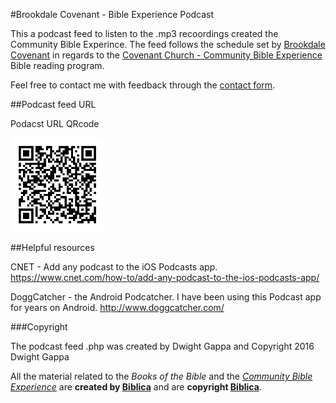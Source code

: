 #Brookdale Covenant - Bible Experience Podcast

This a podcast feed to listen to the .mp3 recoordings created the Community Bible Experince. 
The feed follows the schedule set by [Brookdale Covenant](http://brookdalecovenant.org/) in regards to the [Covenant Church - Community Bible Experience](http://cbe.covchurch.org/) Bible reading program.

Feel free to contact me with feedback through the [contact form](./gbcf-v3/form.php).




##Podcast feed URL
<a href="./bd_cov_cbe_podcast.php"></a>

Podacst URL QRcode

<img src="./qrcode_bd_cbe_podcast_url.png" alt="QR code for podcast url" height="150" width="150" />





##Helpful resources

CNET - Add any podcast to the iOS Podcasts app. https://www.cnet.com/how-to/add-any-podcast-to-the-ios-podcasts-app/

DoggCatcher - the Android Podcatcher. I have been using this Podcast app for years on Android. http://www.doggcatcher.com/


###Copyright

The podcast feed .php was created by Dwight Gappa and Copyright 2016 Dwight Gappa

All the material related to the *Books of the Bible* and the *[Community Bible Experience][cbe]* are **created by [Biblica]** and are **copyright [Biblica]**.

[cbe]:http://www.biblica.com/en-us/cbe/

[Biblica]:http://www.biblica.com/